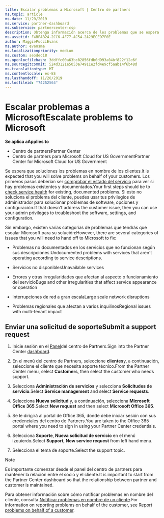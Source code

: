 ```yaml
---
title: Escalar problemas a Microsoft | Centro de partners
ms.topic: article
ms.date: 11/20/2019
ms.service: partner-dashboard
ms.subservice: partnercenter-csp
description: Obtenga información acerca de los problemas que se espera que los partners de Microsoft se solucionen por sí mismos para sus clientes y los problemas que pueden necesitar para remitirse a Microsoft.
ms.assetid: F4BFAB24-2CC6-4F77-AC54-2A29ECE97F0E
author: MaggiePucciEvans
ms.author: evansma
ms.localizationpriority: medium
ms.custom: seodec18
ms.openlocfilehash: 3ddffc00a63bc82856fdb0d993a04bf822f12e6f
ms.sourcegitcommit: 524d3121e5053a74911e2fd4e9cf5aab14f6b48d
ms.translationtype: MT
ms.contentlocale: es-ES
ms.lasthandoff: 11/20/2019
ms.locfileid: "74252564"
---
```

# <a name="escalate-problems-to-microsoft"></a><span data-ttu-id="c20e0-103">Escalar problemas a Microsoft</span><span class="sxs-lookup"><span data-stu-id="c20e0-103">Escalate problems to Microsoft</span></span>

<span data-ttu-id="c20e0-104">**Se aplica a**</span><span class="sxs-lookup"><span data-stu-id="c20e0-104">**Applies to**</span></span>

-  <span data-ttu-id="c20e0-105">Centro de partners</span><span class="sxs-lookup"><span data-stu-id="c20e0-105">Partner Center</span></span>
-  <span data-ttu-id="c20e0-106">Centro de partners para Microsoft Cloud for US Government</span><span class="sxs-lookup"><span data-stu-id="c20e0-106">Partner Center for Microsoft Cloud for US Government</span></span>

<span data-ttu-id="c20e0-107">Se espera que soluciones los problemas en nombre de los clientes.</span><span class="sxs-lookup"><span data-stu-id="c20e0-107">It is expected that you will solve problems on behalf of your customers.</span></span> <span data-ttu-id="c20e0-108">Los primeros pasos deberían ser [comprobar el estado del servicio](check-service-health.md) para ver si hay problemas existentes y documentados.</span><span class="sxs-lookup"><span data-stu-id="c20e0-108">Your first steps should be to [check service health](check-service-health.md) for existing, documented problems.</span></span> <span data-ttu-id="c20e0-109">Si esto no soluciona el problema del cliente, puedes usar tus privilegios de administrador para solucionar problemas de software, opciones y configuración.</span><span class="sxs-lookup"><span data-stu-id="c20e0-109">If that doesn't address the customer issue, then you can use your admin privileges to troubleshoot the software, settings, and configuration.</span></span>

<span data-ttu-id="c20e0-110">Sin embargo, existen varias categorías de problemas que tendrás que escalar Microsoft para su solución:</span><span class="sxs-lookup"><span data-stu-id="c20e0-110">However, there are several categories of issues that you will need to hand off to Microsoft to fix:</span></span>

- <span data-ttu-id="c20e0-111">Problemas no documentados en los servicios que no funcionan según sus descripciones.</span><span class="sxs-lookup"><span data-stu-id="c20e0-111">Undocumented problems with services that aren't operating according to service descriptions.</span></span>

- <span data-ttu-id="c20e0-112">Servicios no disponibles</span><span class="sxs-lookup"><span data-stu-id="c20e0-112">Unavailable services</span></span>

- <span data-ttu-id="c20e0-113">Errores y otras irregularidades que afectan al aspecto o funcionamiento del servicio</span><span class="sxs-lookup"><span data-stu-id="c20e0-113">Bugs and other irregularities that affect service appearance or operation</span></span>

- <span data-ttu-id="c20e0-114">Interrupciones de red a gran escala</span><span class="sxs-lookup"><span data-stu-id="c20e0-114">Large scale network disruptions</span></span>

- <span data-ttu-id="c20e0-115">Problemas regionales que afectan a varios inquilinos</span><span class="sxs-lookup"><span data-stu-id="c20e0-115">Regional issues with multi-tenant impact</span></span>

## <a name="submit-a-support-request"></a><span data-ttu-id="c20e0-116">Enviar una solicitud de soporte</span><span class="sxs-lookup"><span data-stu-id="c20e0-116">Submit a support request</span></span>

1. <span data-ttu-id="c20e0-117">Inicie sesión en el [Panel](https://partner.microsoft.com/dashboard)del centro de Partners.</span><span class="sxs-lookup"><span data-stu-id="c20e0-117">Sign into the Partner Center [dashboard](https://partner.microsoft.com/dashboard).</span></span>

2. <span data-ttu-id="c20e0-118">En el menú del centro de Partners, seleccione **clientes**y, a continuación, seleccione el cliente que necesita soporte técnico.</span><span class="sxs-lookup"><span data-stu-id="c20e0-118">From the Partner Center menu, select **Customers**, then select the customer who needs support.</span></span>

3. <span data-ttu-id="c20e0-119">Selecciona **Administración de servicios** y selecciona **Solicitudes de servicio**.</span><span class="sxs-lookup"><span data-stu-id="c20e0-119">Select **Service management** and select **Service requests**.</span></span>

4. <span data-ttu-id="c20e0-120">Selecciona **Nueva solicitud** y, a continuación, selecciona **Microsoft Office 365**.</span><span class="sxs-lookup"><span data-stu-id="c20e0-120">Select **New request** and then select **Microsoft Office 365**.</span></span>

5. <span data-ttu-id="c20e0-121">Se le dirigirá al portal de Office 365, donde debe iniciar sesión con sus credenciales del centro de Partners.</span><span class="sxs-lookup"><span data-stu-id="c20e0-121">You are taken to the Office 365 portal where you need to sign in using your Partner Center credentials.</span></span>

6. <span data-ttu-id="c20e0-122">Selecciona **Soporte**, **Nueva solicitud de servicio** en el menú izquierdo.</span><span class="sxs-lookup"><span data-stu-id="c20e0-122">Select **Support**, **New service request** from left hand menu.</span></span>

7. <span data-ttu-id="c20e0-123">Selecciona el tema de soporte.</span><span class="sxs-lookup"><span data-stu-id="c20e0-123">Select the support topic.</span></span>

>[!NOTE]
><span data-ttu-id="c20e0-124">Es importante comenzar desde el panel del centro de partners para mantener la relación entre el socio y el cliente.</span><span class="sxs-lookup"><span data-stu-id="c20e0-124">It is important to start from the Partner Center dashboard so that the relationship between partner and customer is maintained.</span></span> 


<span data-ttu-id="c20e0-125">Para obtener información sobre cómo notificar problemas en nombre del cliente, consulta [Notificar problemas en nombre de un cliente](report-problems-on-behalf-of-a-customer.md).</span><span class="sxs-lookup"><span data-stu-id="c20e0-125">For information on reporting problems on behalf of the customer, see [Report problems on behalf of a customer](report-problems-on-behalf-of-a-customer.md).</span></span>

 

 



